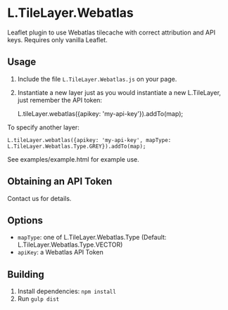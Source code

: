 L.TileLayer.Webatlas
====================
Leaflet plugin to use Webatlas tilecache with correct attribution and API keys. Requires only vanilla Leaflet.


Usage
-----

1. Include the file ```L.TileLayer.Webatlas.js``` on your page.

2. Instantiate a new layer just as you would instantiate a new L.TileLayer, just remember the API token:

    L.tileLayer.webatlas({apikey: 'my-api-key'}).addTo(map);

To specify another layer:

    L.tileLayer.webatlas({apikey: 'my-api-key', mapType: L.TileLayer.Webatlas.Type.GREY}).addTo(map);

See examples/example.html for example use.


Obtaining an API Token
----------------------
Contact us for details.


Options
-------

- ```mapType```: one of L.TileLayer.Webatlas.Type (Default: L.TileLayer.Webatlas.Type.VECTOR)
- ```apiKey```: a Webatlas API Token


Building
--------
1. Install dependencies: ```npm install```
2. Run ```gulp dist```
